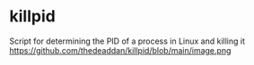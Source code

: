 # killpid
Script for determining the PID of a process in Linux and killing it
https://github.com/thedeaddan/killpid/blob/main/image.png
